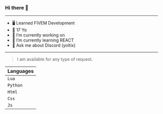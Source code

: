 ### Hi there 👋
---

- 🖥 Learned FIVEM Development  
- 🎈 17 Yo
- 🔭 I’m currently working on 
- 🌱 I’m currently learning REACT
- 💬 Ask me about Discord (yoltix)
---

> I am available for any type of request.

| Languages |
|-----------|
| `Lua` |
| `Python`|
| `Html`      |
| `Css`       |
| `Js`        |


<!--
**Yoltix02/Yoltix02** is a ✨ _special_ ✨ repository because its `README.md` (this file) appears on your GitHub profile.

Here are some ideas to get you started:

- 🔭 I’m currently working on ...
- 🌱 I’m currently learning ...
- 👯 I’m looking to collaborate on ...
- 🤔 I’m looking for help with ...
- 💬 Ask me about ...
- 📫 How to reach me: ...
- 😄 Pronouns: ...
- ⚡ Fun fact: ...
-->
